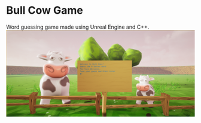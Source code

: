 # Bull Cow Game

Word guessing game made using Unreal Engine and C++.
![Preview](https://github.com/shubham242/Bull_Cow_Game/blob/main/Bull_Cow_Game.png)
